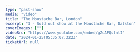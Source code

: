```yaml
---
type: "past-show"
media: "video"
title: "The Moustache Bar, London"
excerpt: "3 - Sold out show at the Moustache Bar, Dalston"
coverImages: [""]
videoSrc: "https://www.youtube.com/embed/gZcAPQsfnlI"
date: "2024-01-25T05:35:07.322Z"
ticketUrl: null
---
```

